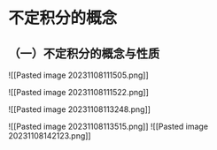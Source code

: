 # 不定积分的概念
## （一）不定积分的概念与性质
![[Pasted image 20231108111505.png]]

![[Pasted image 20231108111522.png]]

![[Pasted image 20231108113248.png]]

![[Pasted image 20231108113515.png]]
![[Pasted image 20231108142123.png]]
